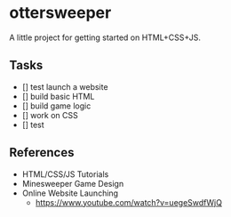 # ottersweeper
 
A little project for getting started on HTML+CSS+JS.

## Tasks
- [] test launch a website
- [] build basic HTML
- [] build game logic
- [] work on CSS
- [] test

## References

- HTML/CSS/JS Tutorials
- Minesweeper Game Design
- Online Website Launching
    - https://www.youtube.com/watch?v=uegeSwdfWjQ

